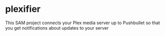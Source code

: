 # plexifier
This SAM project connects your Plex media server up to Pushbullet so that you get notifications about updates to your server
